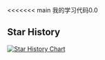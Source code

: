 <<<<<<< main
我的学习代码0.0
## Star History

<a href="https://star-history.com/#ifeichuan/Cpp&Date">

  <picture>
    <source media="(prefers-color-scheme: dark)" srcset="https://api.star-history.com/svg?repos=ifeichuan/study_Code&type=Date&theme=dark" />
    <source media="(prefers-color-scheme: light)" srcset="https://api.star-history.com/svg?repos=ifeichuan/study_Code&type=Date" />
    <img alt="Star History Chart" src="https://api.star-history.com/svg?repos=ifeichuan/study_Code&type=Date" />
  </picture>
</a>

